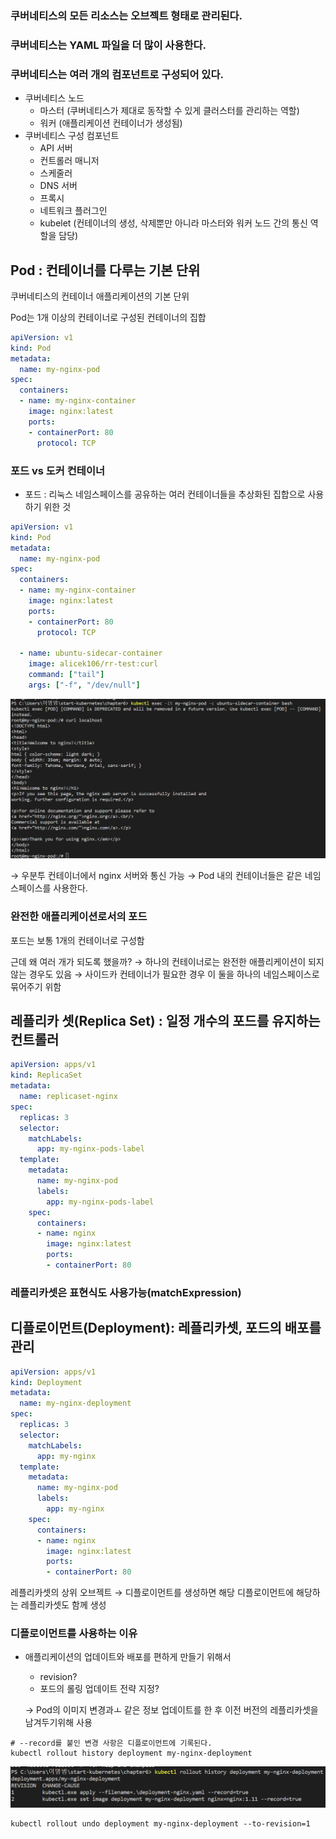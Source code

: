 ### 쿠버네티스의 모든 리소스는 오브젝트 형태로 관리된다.

### 쿠버네티스는 YAML 파일을 더 많이 사용한다.

### 쿠버네티스는 여러 개의 컴포넌트로 구성되어 있다.

- 쿠버네티스 노드
    - 마스터 (쿠버네티스가 제대로 동작할 수 있게 클러스터를 관리하는 역할)
    - 워커 (애플리케이션 컨테이너가 생성됨)
- 쿠버네티스 구성 컴포넌트
    - API 서버
    - 컨트롤러 매니저
    - 스케줄러
    - DNS 서버
    - 프록시
    - 네트워크 플러그인
    - kubelet (컨테이너의 생성, 삭제뿐만 아니라 마스터와 워커 노드 간의 통신 역할을 담당)

## Pod : 컨테이너를 다루는 기본 단위

쿠버네티스의 컨테이너 애플리케이션의 기본 단위

Pod는 1개 이상의 컨테이너로 구성된 컨테이너의 집합

```yaml
apiVersion: v1
kind: Pod
metadata:
  name: my-nginx-pod
spec:
  containers:
  - name: my-nginx-container
    image: nginx:latest
    ports:
    - containerPort: 80
      protocol: TCP
```

### 포드 vs 도커 컨테이너

- 포드 : 리눅스 네임스페이스를 공유하는 여러 컨테이너들을 추상화된 집합으로 사용하기 위한 것

```yaml
apiVersion: v1
kind: Pod
metadata:
  name: my-nginx-pod
spec:
  containers:
  - name: my-nginx-container
    image: nginx:latest
    ports:
    - containerPort: 80
      protocol: TCP

  - name: ubuntu-sidecar-container
    image: alicek106/rr-test:curl
    command: ["tail"]
    args: ["-f", "/dev/null"]
```

![Untitled](../../images/%EC%BF%A0%EB%B2%84%EB%84%A4%ED%8B%B0%EC%8A%A4%EC%8B%9C%EC%9E%91%ED%95%98%EA%B8%B0_1.png)

→ 우분투 컨테이너에서 nginx 서버와 통신 가능 → Pod 내의 컨테이너들은 같은 네임스페이스를 사용한다.

### 완전한 애플리케이션로서의 포드

포드는 보통 1개의 컨테이너로 구성함

근데 왜 여러 개가 되도록 했을까? → 하나의 컨테이너로는 완전한 애플리케이션이 되지 않는 경우도 있음 → 사이드카 컨테이너가 필요한 경우 이 둘을 하나의 네임스페이스로 묶어주기 위함

## 레플리카 셋(Replica Set) : 일정 개수의 포드를 유지하는 컨트롤러

```yaml
apiVersion: apps/v1
kind: ReplicaSet
metadata:
  name: replicaset-nginx
spec:
  replicas: 3
  selector:
    matchLabels:
      app: my-nginx-pods-label
  template:
    metadata:
      name: my-nginx-pod
      labels:
        app: my-nginx-pods-label
    spec:
      containers:
      - name: nginx
        image: nginx:latest
        ports:
        - containerPort: 80
```

### 레플리카셋은 표현식도 사용가능(matchExpression)

## 디플로이먼트(Deployment): 레플리카셋, 포드의 배포를 관리

```yaml
apiVersion: apps/v1
kind: Deployment
metadata:
  name: my-nginx-deployment
spec:
  replicas: 3
  selector:
    matchLabels:
      app: my-nginx
  template:
    metadata:
      name: my-nginx-pod
      labels:
        app: my-nginx
    spec:
      containers:
      - name: nginx
        image: nginx:latest
        ports:
        - containerPort: 80
```

레플리카셋의 상위 오브젝트 → 디플로이먼트를 생성하면 해당 디플로이먼트에 해당하는 레플리카셋도 함께 생성

### 디플로이먼트를 사용하는 이유

- 애플리케이션의 업데이트와 배포를 편하게 만들기 위해서
    - revision?
    - 포드의 롤링 업데이트 전략 지정?
    
    → Pod의 이미지 변경과ㅗ 같은 정보 업데이트를 한 후 이전 버전의 레플리카셋을 남겨두기위해 사용
    

```
# --record를 붙인 변경 사항은 디플로이먼트에 기록된다.
kubectl rollout history deployment my-nginx-deployment
```

![Untitled](../../images/%EC%BF%A0%EB%B2%84%EB%84%A4%ED%8B%B0%EC%8A%A4%EC%8B%9C%EC%9E%91%ED%95%98%EA%B8%B0_2.png)

```
kubectl rollout undo deployment my-nginx-deployment --to-revision=1
```